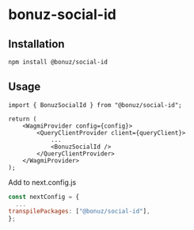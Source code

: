# bonuz-social-id

## Installation

```bash
npm install @bonuz/social-id
```

## Usage

```tsx
import { BonuzSocialId } from "@bonuz/social-id";

return (
	<WagmiProvider config={config}>
		<QueryClientProvider client={queryClient}>
			...
			<BonuzSocialId />
		</QueryClientProvider>
	</WagmiProvider>
);
```

Add to next.config.js

```javascript
const nextConfig = {
  ...
transpilePackages: ["@bonuz/social-id"],
};
```
